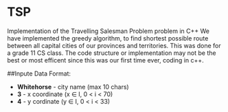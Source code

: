 # TSP
Implementation of the Travelling Salesman Problem problem in C++
We have implemented the greedy algorithm, to find shortest possible route between all capital cities of our provinces and territories.
This was done for a grade 11 CS class. The code structure or implementation may not be the best or most efficent since this was our 
first time ever, coding in c++. 


##Inpute Data Format:
- **Whitehorse** - city name (max 10 chars)
- **3** - x coordinate (x ∈ I, 0 < i < 70)
- **4** - y cordinate (y ∈ I, 0 < i < 33)

